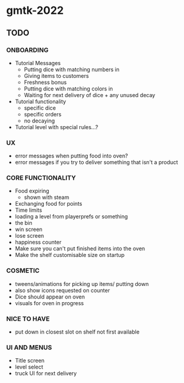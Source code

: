 # gmtk-2022

## TODO

### ONBOARDING
* Tutorial Messages
    * Putting dice with matching numbers in
    * Giving items to customers
    * Freshness bonus
    * Putting dice with matching colors in
    * Waiting for next delivery of dice + any unused decay
* Tutorial functionality
    * specific dice
    * specific orders
    * no decaying
* Tutorial level with special rules...?

### UX
* error messages when putting food into oven?
* error messages if you try to deliver something that isn't a product

### CORE FUNCTIONALITY
* Food expiring
    * shown with steam
* Exchanging food for points
* Time limits
* loading a level from playerprefs or something
* the bin
* win screen
* lose screen
* happiness counter
* Make sure you can't put finished items into the oven
* Make the shelf customisable size on startup

### COSMETIC
* tweens/animations for picking up items/ putting down
* also show icons requested on counter
* Dice should appear on oven
* visuals for oven in progress

### NICE TO HAVE
* put down in closest slot on shelf not first available

### UI AND MENUS
* Title screen
* level select
* truck UI for next delivery